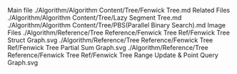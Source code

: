 Main file
./Algorithm/Algorithm Content/Tree/Fenwick Tree.md
Related Files
./Algorithm/Algorithm Content/Tree/Lazy Segment Tree.md
./Algorithm/Algorithm Content/Tree/PBS(Parallel Binary Search).md
Image Files
./Algorithm/Reference/Tree Reference/Fenwick Tree Ref/Fenwick Tree Struct Graph.svg
./Algorithm/Reference/Tree Reference/Fenwick Tree Ref/Fenwick Tree Partial Sum Graph.svg
./Algorithm/Reference/Tree Reference/Fenwick Tree Ref/Fenwick Tree Range Update & Point Query Graph.svg